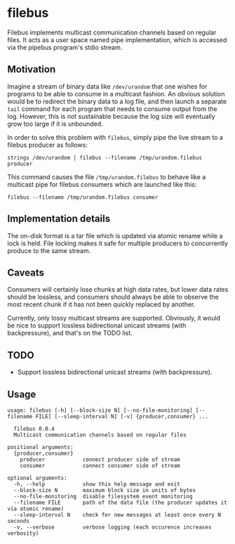 # filebus

Filebus implements multicast communication channels based on regular
files. It acts as a user space named pipe implementation, which is
accessed via the pipebus program's stdio stream.

## Motivation

Imagine a stream of binary data like `/dev/urandom` that one wishes
for programs to be able to consume in a multicast fashion. An
obvious solution would be to redirect the binary data to a log file,
and then launch a separate `tail` command for each program that needs to
consume output from the log. However, this is not sustainable because
the log size will eventually grow too large if it is unbounded.

In order to solve this problem with `filebus`, simply pipe the live
stream to a filebus producer as follows:
```
strings /dev/urandom | filebus --filename /tmp/urandom.filebus producer
```

This command causes the file `/tmp/urandom.filebus` to behave like a
multicast pipe for filebus consumers which are launched like this:
```
filebus --filename /tmp/urandom.filebus consumer
```

## Implementation details

The on-disk format is a tar file which is updated via atomic rename
while a lock is held. File locking makes it safe for multiple
producers to concurrently produce to the same stream.

## Caveats

Consumers will certainly lose chunks at high data rates, but lower data
rates should be lossless, and consumers should always be able to observe
the most recent chunk if it has not been quickly replaced by another.

Currently, only lossy multicast streams are supported. Obviously, it
would be nice to support lossless bidirectional unicast streams (with
backpressure), and that's on the TODO list.

## TODO

* Support lossless bidirectional unicast streams (with backpressure).

## Usage
```
usage: filebus [-h] [--block-size N] [--no-file-monitoring] [--filename FILE] [--sleep-interval N] [-v] {producer,consumer} ...

  filebus 0.0.4
  Multicast communication channels based on regular files

positional arguments:
  {producer,consumer}
    producer            connect producer side of stream
    consumer            connect consumer side of stream

optional arguments:
  -h, --help            show this help message and exit
  --block-size N        maximum block size in units of bytes
  --no-file-monitoring  disable filesystem event monitoring
  --filename FILE       path of the data file (the producer updates it via atomic rename)
  --sleep-interval N    check for new messages at least once every N seconds
  -v, --verbose         verbose logging (each occurence increases verbosity)
```
